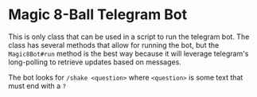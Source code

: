 # Magic 8-Ball Telegram Bot

This is only class that can be used in a script to run the telegram bot. The class has several methods that allow for running the bot, but the `Magic8Bot#run` method is the best way because it will leverage telegram's long-polling to retrieve updates based on messages.

The bot looks for `/shake <question>` where `<question>` is some text that must end with a `?`
